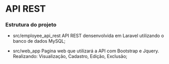 # API REST
### Estrutura do projeto
- src/employee_api_rest
API REST densenvolvida em Laravel utilizando o banco de dados MySQL;

- src/web_app
Pagina web que utilizará a API com Bootstrap e Jquery. Realizando: Visualização, Cadastro, Edição, Exclusão;


